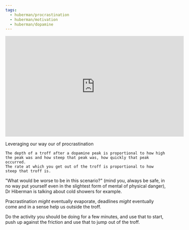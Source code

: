 ```yaml
---
tags:
  - huberman/procrastination
  - huberman/motivation
  - huberman/dopamine
---
```

<iframe width="560" height="315" src="https://www.youtube.com/embed/48jlHaxZnig?si=-j8BNhxUXIUqXSWi" title="YouTube video player" frameborder="0" allow="accelerometer; autoplay; clipboard-write; encrypted-media; gyroscope; picture-in-picture; web-share" allowfullscreen></iframe>

Leveraging our way our of procrastination

	The depth of a troff after a dopamine peak is proportional to how high the peak was and how steep that peak was, how quickly that peak occurred.
	The rate at which you get out of the troff is proportional to how steep that troff is.

"What would be worse to be in this scenario?" (mind you, always be safe, in no way put yourself even in the slightest form of mental of physical danger), Dr Hiberman is talking about cold showers for example.

Pracrastination *might* eventually evaporate, deadlines *might* eventually come and in a sense help us outside the troff.

Do the activity you should be doing for a few minutes, and use that to start, push up against the friction and use that to jump out of the troff.
